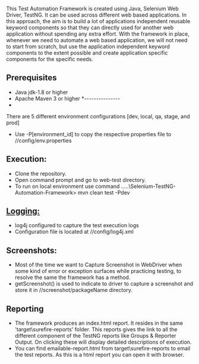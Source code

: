 
This Test Automation Framework is created using Java, Selenium Web Driver, TestNG. It can be used across different web based applications.
In this approach, the aim is to build a lot of applications independent reusable keyword components so that they can directly used for another web application without spending any extra effort. 
With the framework in place, whenever we need to automate a web based application, we will not need to start from scratch, but use the application independent keyword components to the extent possible and create application specific components for the specific needs.

  Prerequisites
---------------
*	Java jdk-1.8 or higher
*	Apache Maven 3 or higher
*---------------
* 	

There are 5 different environment configurations [dev, local, qa, stage, and prod]
*	Use -P[environment_id] to copy the respective properties file to //config/env.properties 

  Execution:
---------------
*	Clone the repository.
*	Open command prompt and go to web-test directory.
*	To run on local environment use command ....\.\Selenium-TestNG-Automation-Framework> mvn clean test -Pdev

<p><a href="https://github.com/bravehart84/Selenium-Automation-Framework/wiki/Logging"><h2>Logging:</h2></a></p>

*	log4j configured to capture the test execution logs
*	Configuration file is located at //config/log4j.xml


  Screenshots:
---------------
*	Most of the time we want to Capture Screenshot in WebDriver when some kind of error or exception surfaces while practicing testing, to resolve the same the framework has a method. 
*	getScreenshot() is used to indicate to driver to capture a screenshot and store it in //screenshot/packageName directory.

  Reporting
---------------
*  The framework produces an index.html report. It resides in the same 'target\surefire-reports' folder. This reports gives the link to all the different component of the TestNG reports like Groups & Reporter Output. On clicking these will display detailed descriptions of execution.
*  You can find emailable-report.html from target\surefire-reports to email the test reports. As this is a html report you can open it with browser.
